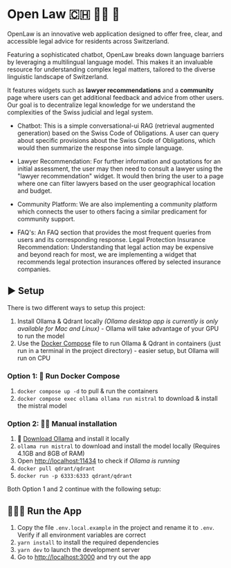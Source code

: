 # Open Law 🇨🇭 👩‍⚖️ 🤖

OpenLaw is an innovative web application designed to offer free, clear, and accessible legal advice for residents across Switzerland.

Featuring a sophisticated chatbot, OpenLaw breaks down language barriers by leveraging a multilingual language model. This makes it an invaluable resource for understanding complex legal matters, tailored to the diverse linguistic landscape of Switzerland.

It features widgets such as **lawyer recommendations** and a **community** page where users can get additional feedback and advice from other users. Our goal is to decentralize legal knowledge for we understand the complexities of the Swiss judicial and legal system.

- Chatbot: This is a simple conversational-ui RAG (retrieval augmented generation) based on the Swiss Code of Obligations. A user can query about specific provisions about the Swiss Code of Obligations, which would then summarize the response into simple language.

- Lawyer Recommendation: For further information and quotations for an initial assessment, the user may then need to consult a lawyer using the "lawyer recommendation" widget. It would then bring the user to a page where one can filter lawyers based on the user geographical location and budget.

- Community Platform: We are also implementing a community platform which connects the user to others facing a similar predicament for community support.

- FAQ's: An FAQ section that provides the most frequent queries from users and its corresponding response.
Legal Protection Insurance Recommendation: Understanding that legal action may be expensive and beyond reach for most, we are implementing a widget that recommends legal protection insurances offered by selected insurance companies.

## ▶️ Setup

There is two different ways to setup this project:

1. Install Ollama & Qdrant locally _(Ollama desktop app is currently is only available for Mac and Linux)_ - Ollama will take advantage of your GPU to run the model
1. Use the [Docker Compose](https://docs.docker.com/compose/) file to run Ollama & Qdrant in containers (just run in a terminal in the project directory) - easier setup, but Ollama will run on CPU

### Option 1: 🐳 Run Docker Compose

1. `docker compose up -d` to pull & run the containers
1. `docker compose exec ollama ollama run mistral` to download & install the mistral model

### Option 2: 🖐🏼 Manual installation

1. 🦙 [Download Ollama](https://ollama.ai/download) and install it locally
2. `ollama run mistral` to download and install the model locally (Requires 4.1GB and 8GB of RAM)
3. Open <http://localhost:11434> to check if _Ollama is running_
4. `docker pull qdrant/qdrant`
5. `docker run -p 6333:6333 qdrant/qdrant`

Both Option 1 and 2 continue with the following setup:


## 👩🏽‍💻 Run the App

1. Copy the file `.env.local.example` in the project and rename it to `.env`. Verify if all environment variables are correct
1. `yarn install` to install the required dependencies
1. `yarn dev` to launch the development server
1. Go to <http://localhost:3000> and try out the app

